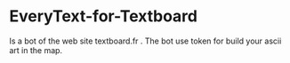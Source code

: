 # EveryText-for-Textboard
Is a bot of the web site textboard.fr . The bot use token for build your ascii art in the map.
